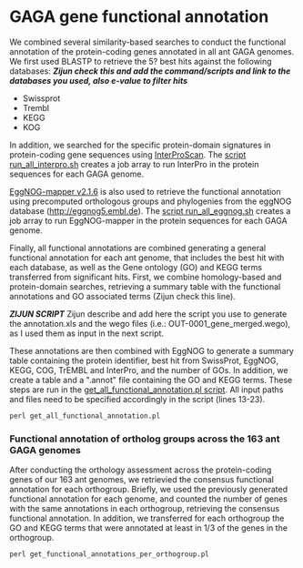 # GAGA gene functional annotation

We combined several similarity-based searches to conduct the functional annotation of the protein-coding genes annotated in all ant GAGA genomes. We first used BLASTP to retrieve the 5? best hits against the following databases: ***Zijun check this and add the command/scripts and link to the databases you used, also e-value to filter hits***
- Swissprot
- Trembl
- KEGG
- KOG

In addition, we searched for the specific protein-domain signatures in protein-coding gene sequences using [InterProScan](https://www.ebi.ac.uk/interpro/download/InterProScan/). The [script run_all_interpro.sh](run_all_interpro.sh) creates a job array to run InterPro in the protein sequences for each GAGA genome.

[EggNOG-mapper v2.1.6](https://github.com/eggnogdb/eggnog-mapper) is also used to retrieve the functional annotation using precomputed orthologous groups and phylogenies from the eggNOG database (http://eggnog5.embl.de). The [script run_all_eggnog.sh](run_all_eggnog.sh) creates a job array to run EggNOG-mapper in the protein sequences for each GAGA genome.


Finally, all functional annotations are combined generating a general functional annotation for each ant genome, that includes the best hit with each database, as well as the Gene ontology (GO) and KEGG terms transferred from significant hits. First, we combine homology-based and protein-domain searches, retrieving a summary table with the functional annotations and GO associated terms (Zijun check this line). 

***ZIJUN SCRIPT*** Zijun describe and add here the script you use to generate the annotation.xls and the wego files (i.e.: OUT-0001_gene_merged.wego), as I used them as input in the next script. 

These annotations are then combined with EggNOG to generate a summary table containing the protein identifier, best hit from SwissProt, EggNOG, KEGG, COG, TrEMBL and InterPro, and the number of GOs. In addition, we create a table and a ".annot" file containing the GO and KEGG terms. These steps are run in the [get_all_functional_annotation.pl script](get_all_functional_annotation.pl). All input paths and files need to be specified accordingly in the script (lines 13-23).
```
perl get_all_functional_annotation.pl
```


### Functional annotation of ortholog groups across the 163 ant GAGA genomes

After conducting the orthology assessment across the protein-coding genes of our 163 ant genomes, we retrievied the consensus functional annotation for each orthogroup. Briefly, we used the previously generated functional annotation for each genome, and counted the number of genes with the same annotations in each orthogroup, retrieving the consensus functional annotation. In addition, we transferred for each orthogroup the GO and KEGG terms that were annotated at least in 1/3 of the genes in the orthogroup. 
```
perl get_functional_annotations_per_orthogroup.pl
```  



